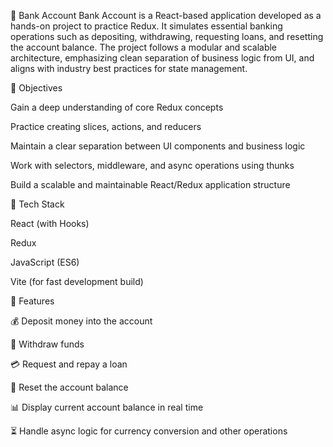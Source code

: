 🏦 Bank Account
Bank Account is a React-based application developed as a hands-on project to practice Redux. It simulates essential banking operations such as depositing, withdrawing, requesting loans, and resetting the account balance. The project follows a modular and scalable architecture, emphasizing clean separation of business logic from UI, and aligns with industry best practices for state management.

🎯 Objectives

Gain a deep understanding of core Redux concepts

Practice creating slices, actions, and reducers

Maintain a clear separation between UI components and business logic

Work with selectors, middleware, and async operations using thunks

Build a scalable and maintainable React/Redux application structure

🔧 Tech Stack

React (with Hooks)

Redux

JavaScript (ES6)

Vite (for fast development build)

🚀 Features

💰 Deposit money into the account

🏧 Withdraw funds

💳 Request and repay a loan

🔄 Reset the account balance

📊 Display current account balance in real time

⏳ Handle async logic for currency conversion and other operations
